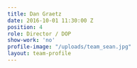 ```yaml
---
title: Dan Graetz
date: 2016-10-01 11:30:00 Z
position: 4
role: Director / DOP
show-work: 'no'
profile-image: "/uploads/team_sean.jpg"
layout: team-profile
---
```


